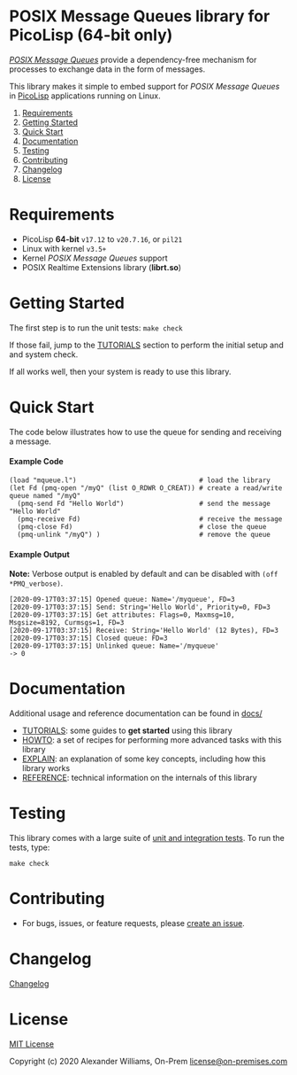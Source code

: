 # POSIX Message Queues library for PicoLisp (64-bit only)

_[POSIX Message Queues](https://man7.org/linux/man-pages/man7/mq_overview.7.html)_ provide a dependency-free mechanism for processes to exchange data in the form of messages.

This library makes it simple to embed support for _POSIX Message Queues_ in [PicoLisp](https://picolisp.com) applications running on Linux.

  1. [Requirements](#requirements)
  2. [Getting Started](#getting-started)
  3. [Quick Start](#quick-start)
  4. [Documentation](#documentation)
  5. [Testing](#testing)
  6. [Contributing](#contributing)
  7. [Changelog](#changelog)
  8. [License](#license)

# Requirements

  * PicoLisp **64-bit** `v17.12` to `v20.7.16`, or `pil21`
  * Linux with kernel `v3.5+`
  * Kernel *POSIX Message Queues* support
  * POSIX Realtime Extensions library (**librt.so**)

# Getting Started

The first step is to run the unit tests: `make check`

If those fail, jump to the [TUTORIALS](docs/TUTORIALS.md) section to perform the initial setup and and system check.

If all works well, then your system is ready to use this library.

# Quick Start

The code below illustrates how to use the queue for sending and receiving a message.

#### Example Code

```picolisp
(load "mqueue.l")                               # load the library
(let Fd (pmq-open "/myQ" (list O_RDWR O_CREAT)) # create a read/write queue named "/myQ"
  (pmq-send Fd "Hello World")                   # send the message "Hello World"
  (pmq-receive Fd)                              # receive the message
  (pmq-close Fd)                                # close the queue
  (pmq-unlink "/myQ") )                         # remove the queue
```

#### Example Output

**Note:** Verbose output is enabled by default and can be disabled with `(off *PMQ_verbose)`.

```none
[2020-09-17T03:37:15] Opened queue: Name='/myqueue', FD=3
[2020-09-17T03:37:15] Send: String='Hello World', Priority=0, FD=3
[2020-09-17T03:37:15] Get attributes: Flags=0, Maxmsg=10, Msgsize=8192, Curmsgs=1, FD=3
[2020-09-17T03:37:15] Receive: String='Hello World' (12 Bytes), FD=3
[2020-09-17T03:37:15] Closed queue: FD=3
[2020-09-17T03:37:15] Unlinked queue: Name='/myqueue'
-> 0
```

# Documentation

Additional usage and reference documentation can be found in [docs/](docs/)

  * [TUTORIALS](docs/TUTORIALS.md): some guides to **get started** using this library
  * [HOWTO](docs/HOWTO.md): a set of recipes for performing more advanced tasks with this library
  * [EXPLAIN](docs/EXPLAIN.md): an explanation of some key concepts, including how this library works
  * [REFERENCE](docs/REFERENCE.md): technical information on the internals of this library

# Testing

This library comes with a large suite of [unit and integration tests](https://github.com/aw/picolisp-unit). To run the tests, type:

    make check

# Contributing

  * For bugs, issues, or feature requests, please [create an issue](https://github.com/aw/picolisp-posixmq/issues/new).

# Changelog

[Changelog](CHANGELOG.md)

# License

[MIT License](LICENSE)

Copyright (c) 2020 Alexander Williams, On-Prem <license@on-premises.com>

